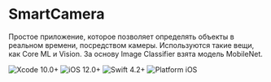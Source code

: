 # SmartCamera

Простое приложение, которое позволяет определять объекты в реальном времени, посредством камеры.
Используются такие вещи, как Core ML и Vision. 
За основу Image Classifier взята модель MobileNet.

![Xcode 10.0+](https://img.shields.io/badge/Xcode-10.0%2B-blue.svg)
![iOS 12.0+](https://img.shields.io/badge/iOS-12.0%2B-blue.svg)
![Swift 4.2+](https://img.shields.io/badge/Swift-4.2%2B-orange.svg)
![Platform iOS](https://img.shields.io/badge/Platform-iOS-blue.svg)

